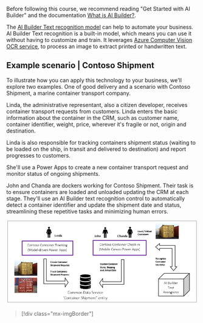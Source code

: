 
Before following this course, we recommend reading "Get Started with AI Builder" and the documentation [What is AI Builder?](/ai-builder/overview/?azure-portal=true).

The [AI Builder Text recognition model](/ai-builder/prebuilt-text-recognition/?azure-portal=true) can help to automate your business. AI Builder Text recognition is a built-in model, which means you can use it without having to customize and train. It leverages [Azure Computer Vision OCR service](/azure/search/cognitive-search-skill-ocr/?azure-portal=true), to process an image to extract printed or handwritten text.

## Example scenario | Contoso Shipment

To illustrate how you can apply this technology to your business, we'll explore two examples. One of good delivery and a scenario with Contoso Shipment, a marine container transport company.

Linda, the administrative representant, also a citizen developer, receives container transport requests from customers. Linda enters the basic information about the container in the CRM, such as customer name, container identifier, weight, price, wherever it's fragile or not, origin and destination.

Linda is also responsible for tracking containers shipment status (waiting to be loaded on the ship, in transit and delivered to destination) and report progresses to customers.

She'll use a Power Apps to create a new container transport request and monitor status of ongoing shipments.

John and Chanda are dockers working for Contoso Shipment. Their task is to ensure containers are loaded and unloaded updating the CRM at each stage. They'll use an AI Builder text recognition control to automatically detect a container identifier and update the shipment date and status, streamlining these repetitive tasks and minimizing human errors.

![Flow chart showing containter tracking and check-in with the Dataverse 'Container Shipment' table, and A I Builder text recognizer.](../media/image1a.png)
>[!div class="mx-imgBorder"]
